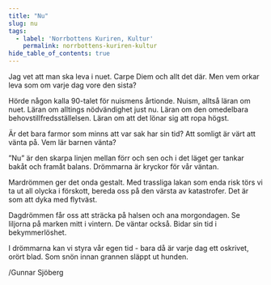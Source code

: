 ```yaml
---
title: "Nu"
slug: nu
tags:
  - label: 'Norrbottens Kuriren, Kultur'
    permalink: norrbottens-kuriren-kultur
hide_table_of_contents: true
---
```

Jag vet att man ska leva i nuet. Carpe Diem och allt det där. Men vem orkar leva som om varje dag vore den sista?

<!--truncate-->

Hörde någon kalla 90-talet för nuismens årtionde. Nuism, alltså läran om nuet. Läran om alltings nödvändighet just nu. Läran om den omedelbara behovstillfredsställelsen. Läran om att det lönar sig att ropa högst. 

Är det bara farmor som minns att var sak har sin tid? Att somligt är värt att vänta på. Vem lär barnen vänta?

”Nu” är den skarpa linjen mellan förr och sen och i det läget ger tankar bakåt och framåt balans. Drömmarna är kryckor för vår väntan. 

Mardrömmen ger det onda gestalt. Med trassliga lakan som enda risk törs vi ta ut all olycka i förskott, bereda oss på den värsta av katastrofer. Det är som att dyka med flytväst.

Dagdrömmen får oss att sträcka på halsen och ana morgondagen. Se liljorna på marken mitt i vintern. De väntar också. Bidar sin tid i bekymmerlöshet.

I drömmarna kan vi styra vår egen tid - bara då är varje dag ett oskrivet, orört blad. Som snön innan grannen släppt ut hunden.

/Gunnar Sjöberg
